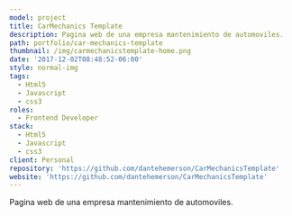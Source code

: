 ```yaml
---
model: project
title: CarMechanics Template
description: Pagina web de una empresa mantenimiento de automoviles.
path: portfolio/car-mechanics-template
thumbnail: /img/carmechanicstemplate-home.png
date: '2017-12-02T08:48:52-06:00'
style: normal-img
tags:
  - Html5
  - Javascript
  - css3
roles:
  - Frontend Developer
stack:
  - Html5
  - Javascript
  - css3
client: Personal
repository: 'https://github.com/dantehemerson/CarMechanicsTemplate'
website: 'https://github.com/dantehemerson/CarMechanicsTemplate'
---
```

Pagina web de una empresa mantenimiento de automoviles.
